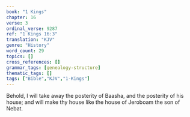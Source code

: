 ```yaml
---
book: "1 Kings"
chapter: 16
verse: 3
ordinal_verse: 9287
ref: "1 Kings 16:3"
translation: "KJV"
genre: "History"
word_count: 29
topics: []
cross_references: []
grammar_tags: [genealogy-structure]
thematic_tags: []
tags: ["Bible","KJV","1-Kings"]
---
```

Behold, I will take away the posterity of Baasha, and the posterity of his house; and will make thy house like the house of Jeroboam the son of Nebat.
